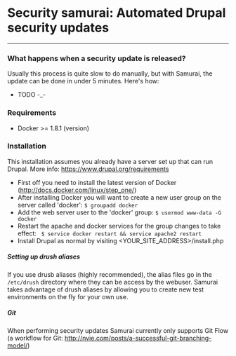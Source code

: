 # Security samurai: Automated Drupal security updates
---

### What happens when a security update is released?
Usually this process is quite slow to do manually, but with Samurai, the update can be done in under 5 minutes. Here's how:
 - TODO  -_-

### Requirements
 - Docker >= 1.8.1 (version)

### Installation
This installation assumes you already have a server set up that can run Drupal. More info: https://www.drupal.org/requirements
 - First off you need to install the latest version of Docker (http://docs.docker.com/linux/step_one/)
 - After installing Docker you will want to create a new user group on the server called 'docker': ``` $ groupadd docker ```
 - Add the web server user to the 'docker' group: ``` $ usermod www-data -G docker ```
 - Restart the apache and docker services for the group changes to take effect: ``` $ service docker restart && service apache2 restart```
 - Install Drupal as normal by visiting <YOUR_SITE_ADDRESS>/install.php

##### Setting up drush aliases
If you use drusb aliases (highly recommended), the alias files go in the ``` /etc/drush ``` directory where they can be access by the webuser.
Samurai takes advantage of drush aliases by allowing you to create new test environments on the fly for your own use.

##### Git
When performing security updates Samurai currently only supports Git Flow (a workflow for Git: http://nvie.com/posts/a-successful-git-branching-model/)

